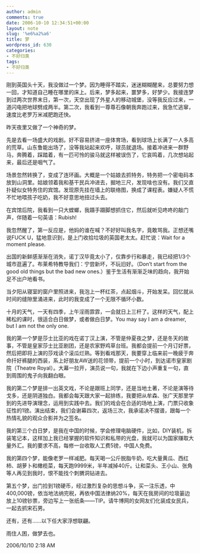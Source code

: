 ```yaml
---
author: admin
comments: true
date: 2006-10-10 12:34:51+00:00
layout: note
slug: '%e6%a2%a6'
title: 梦
wordpress_id: 630
categories:
- 不好归类
tags:
- 不好归类
---
```


刚到英国头十天，我没做过一个梦。因为睡得不踏实，迷迷糊糊醒来，总要努力想一回，才知道自己睡在哪里的床上。后来，梦多起来，噩梦多，好梦少。我接连梦到过两次世界末日，第一次，天空出现了外星人的移动城堡，没等我反应过来，一道闪电把地球劈成两半。第二次，我看到一尊尊石像朝我奔跑过来，我急忙逃窜，速度比老罗万米减肥跑还快。

昨天夜里又做了一个神奇的梦。

先是去看一场盛大的戏剧。好不容易挤进一座体育场，看到球场上长满了一人多高的荒草。山东鲁能出场了，没等我站起来欢呼，球员就退场。接着冲进来一群野马，奔腾着，踩踏着，有一匹可怜的骏马就这样被误伤了，它哀鸣着，几次想站起来，最后还是咽气了。

场景忽然转换了，变成了连环画。大概是一个姑娘去抓特务，特务把一个密电码本放到山洞里。姑娘领着我和基干民兵冲进去，掘地三尺，发现啥也没有。我们又直扑疑似女特务住的宾馆。发现原先挂在墙上的联络图，换成了课程表。嫌疑人不慌不忙地喂孩子吃奶，我不好意思地扭过头去。

在宾馆后院，我看到一只大螳螂，我蹑手蹑脚想抓住它，然后就听见咚咚的敲门声，伴随着一句英语：Rubish!

我忽然醒了，第一反应是，他妈的谁在喊？不好好叫我名字，竟敢骂我。正想还嘴说FUCK U，猛地意识到，是上门收拾垃圾的英国老太太。赶忙说：Wait for a moment please.

出国的新鲜感渐渐在消失，诺丁汉毕竟太小了，仅靠步行和暴走，我已经把1/3个城市逛遍了。布莱希特教导我们：宁尝新坏，不玩旧好。（Don’t start from the good old things but the bad new ones.）鉴于生活有渐渐乏味的趋向，我开始足不出户地看书。

当夕阳从寝室的窗户里照进来，我泡上一杯红茶，点起烟斗，开始发呆。回忆就从时间的缝隙里涌进来，此时的我变成了一个无限不循环小数。

十月的天气，一天有四季，上午淫雨霏霏，一会就日上三杆了。这样的天气，配上稀松的课时，很适合白日做梦，或者做白日梦。You may say I am a dreamer, but I am not the only one.

我的第一个梦是莎士比亚的戏在诺丁汉上演，不管是仲夏夜之梦，还是冬天的故事，不管是皇家莎士比亚剧团，还是农家野鸡草台班。我都会提前一个月订好票，然后把即将上演的莎戏读个滚瓜烂熟。等到看戏那天，我要穿上临来前一晚疲于奔命扦好裤腿的西装，系上好朋友AW送的花领带，提前一个小时，到达诺市皇家剧院（Theatre Royal）。大幕一拉开，演员说一句，我就在下边小声重复一句，直到周围的鬼子向我翻白眼。

我的第二个梦是排一出英文戏，不论是跟班上同学，还是当地土著，不论是演等待戈多，还是阴道独白。我都会每天跟大家一起排练，我要把从牟森、张广天那里学到的先进导演理念，运用到实践中去。我们的戏会在合适的场地上演，门票只收象征性的1镑。演出结束，我们会谢幕四次，返场三次，我承诺决不摆谱，跟每一个热情礼貌的观众合影并为之签名。

我的第三个白日梦，是我在中国的时候，学会修理电脑硬件，比如，DIY装机，拆装笔记本，这样加上我已经掌握的软件知识和私带的光盘，我就可以为国家赚取大量外汇。我的要求不高，每修一台收取人工费5镑，中国人免费。

我的第四个梦，能像老罗一样减肥。每天喝一公斤脱脂牛奶，吃大量黄瓜、西红柿、胡萝卜和橄榄菜，每天跑9999米，半年减掉40斤。让和菜头、王小山、张角等人再见到我时，恨不能找个刺猬洞钻进去。

第五个梦，出门捡到1镑硬币，经过激烈复杂的思想斗争，买一注乐透，中400,000镑，依当地法纳完税，再依中国法律纳20%，每天在我房间的垃圾篓边放上10镑钞票，旁边写上一张纸条――TIP。请牛博网的女网友们化装成女民兵，一起去抓宋石男。

还有，还有……以下任大家浮想联翩。

雨住人困，做梦去也。

2006/10/10 2:18 AM

